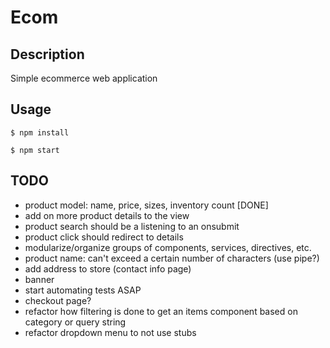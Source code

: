 # Ecom

## Description
Simple ecommerce web application

## Usage

`$ npm install`

`$ npm start`

## TODO

- product model: name, price, sizes, inventory count [DONE]
- add on more product details to the view
- product search should be a listening to an onsubmit
- product click should redirect to details
- modularize/organize groups of components, services, directives, etc.
- product name: can't exceed a certain number of characters (use pipe?)
- add address to store (contact info page)
- banner
- start automating tests ASAP
- checkout page?
- refactor how filtering is done to get an items component based on category or query string
- refactor dropdown menu to not use stubs

